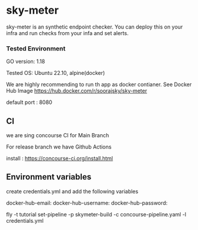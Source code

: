 # sky-meter

sky-meter is an synthetic endpoint checker. You can deploy this on your infra and run checks from your infa and set alerts.

### Tested Environment
GO version: 1.18

Tested OS: Ubuntu 22.10, alpine(docker)

We are highly recommending to run th app as docker contianer. 
See Docker Hub Image 
https://hub.docker.com/r/soorajsky/sky-meter


default port : 8080

## CI

we are sing concourse CI for  Main Branch

For release branch we have Github Actions


install : https://concourse-ci.org/install.html

## Environment variables

create credentials.yml and add the following variables

docker-hub-email: <your-hub-email>
docker-hub-username: <your-hub-user>
docker-hub-password: <your-hub-pass>

fly -t tutorial set-pipeline -p skymeter-build -c concourse-pipeline.yaml -l credentials.yml